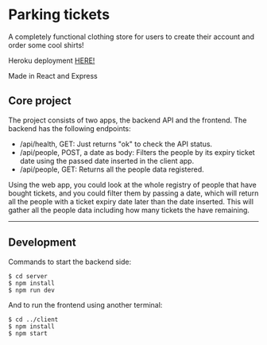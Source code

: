 # Parking tickets

A completely functional clothing store for users to create their account and order some cool shirts!

Heroku deployment [HERE!](https://parking-tickets-lc.herokuapp.com/)

Made in React and Express

## Core project

The project consists of two apps, the backend API and the frontend. The backend has the following endpoints: 

- /api/health, GET: Just returns "ok" to check the API status.
- /api/people, POST, a date as body: Filters the people by its expiry ticket date using the passed date inserted in the client app. 
- /api/people, GET: Returns all the people data registered.

Using the web app, you could look at the whole registry of people that have bought tickets, and you could filter them by passing a date, which will return all the people with a ticket expiry date later than the date inserted. This will gather all the people data including how many tickets the have remaining.

---

## Development

Commands to start the backend side:

```
$ cd server
$ npm install
$ npm run dev
```

And to run the frontend using another terminal:

```
$ cd ../client
$ npm install
$ npm start
```
